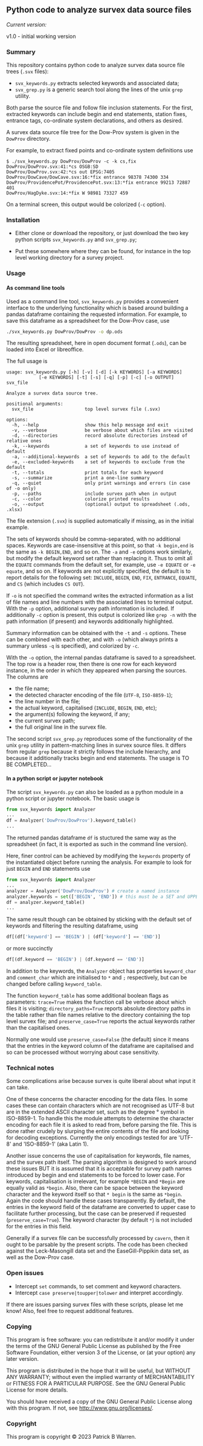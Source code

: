 ## Python code to analyze survex data source files

_Current version:_

v1.0 - initial working version

### Summary

This repository contains python code to analyze survex data source
file trees (`.svx` files):

* `svx_keywords.py` extracts selected keywords and associated data;
* `svx_grep.py` is a generic search tool along the lines of the unix `grep` utility.

Both parse the source file and follow file inclusion statements.  For
the first, extracted keywords can include begin and end statements,
station fixes, entrance tags, co-ordinate system declarations, and
others as desired. 

A survex data source file tree for the Dow-Prov system is given in the
`DowProv` directory.

For example, to extract fixed points and co-ordinate system
definitions use
```
$ ./svx_keywords.py DowProv/DowProv -c -k cs,fix
DowProv/DowProv.svx:41:*cs OSGB:SD
DowProv/DowProv.svx:42:*cs out EPSG:7405
DowProv/DowCave/DowCave.svx:16:*fix entrance 98378 74300 334
DowProv/ProvidencePot/ProvidencePot.svx:13:*fix entrance 99213 72887 401
DowProv/HagDyke.svx:14:*fix W 98981 73327 459
```
On a terminal screen, this output would be colorized (`-c` option).

### Installation

* Either clone or download the repository, or just download the two
key python scripts `svx_keywords.py` and `svx_grep.py`;

* Put these somewhere where they can be found, for instance in the top
level working directory for a survey project.

### Usage

#### As command line tools

Used as a command line tool, `svx_keywords.py` provides a convenient
interface to the underlying functionality which is based around
building a pandas dataframe containing the requested information.  For
example, to save this dataframe as a spreadsheet for the Dow-Prov case, use
```bash
./svx_keywords.py DowProv/DowProv -o dp.ods
```
The resulting spreadsheet, here in open document format (`.ods`), can be
loaded into Excel or libreoffice.

The full usage is

```
usage: svx_keywords.py [-h] [-v] [-d] [-k KEYWORDS] [-a KEYWORDS]
            [-e KEYWORDS] [-t] [-s] [-q] [-p] [-c] [-o OUTPUT] svx_file

Analyze a survex data source tree.

positional arguments:
  svx_file                   top level survex file (.svx)

options:
  -h, --help                 show this help message and exit
  -v, --verbose              be verbose about which files are visited
  -d, --directories          record absolute directories instead of relative ones
  -k, --keywords             a set of keywords to use instead of default
  -a, --additional-keywords  a set of keywords to add to the default
  -e, --excluded-keywords    a set of keywords to exclude from the default
  -t, --totals               print totals for each keyword
  -s, --summarize            print a one-line summary
  -q, --quiet                only print warnings and errors (in case of -o only)
  -p, --paths                include survex path when in output
  -c, --color                colorize printed results
  -o, --output               (optional) output to spreadsheet (.ods, .xlsx)
```
The file extension (`.svx`) is supplied automatically if missing, as
in the initial example.

The sets of keywords should be comma-separated, with no additional
spaces.  Keywords are case-insensitive at this point, so that `-k
begin,end` is the same as `-k BEGIN,END`, and so on.  The `-a` and
`-e` options work similarly, but modify the default keyword set rather
than replacing it.  Thus to omit all the `EQUATE` commands from the
default set, for example, use `-e EQUATE` or `-e equate`, and so on.
If keywords are not explicitly specified, the default is to report
details for the following set: `INCLUDE`, `BEGIN`, `END`, `FIX`,
`ENTRANCE`, `EQUATE`, and `CS` (which includes `CS OUT`).

If `-o` is not specified the command writes the extracted information
as a list of file names and line numbers with the associated lines to
terminal output.  With the `-p` option, additional survey path
information is included.  If additionally `-c` option is present, this
output is colorized like `grep -n` with the path information (if
present) and keywords additionally highlighted.

Summary information can be obtained with the `-t` and `-s` options.
These can be combined with each other, and with `-o` (which always prints
a summary unless `-q` is specified), and colorized by `-c`.

With the `-o` option, the internal pandas dataframe is saved to a
spreadsheet.  The top row is a header row, then there is one row for
each keyword instance, in the order in which they appeared when
parsing the sources.  The columns are

* the file name;
* the detected character encoding of the file (`UTF-8`, `ISO-8859-1`);
* the line number in the file;
* the actual keyword, capitalised (`INCLUDE`, `BEGIN`, `END`, etc);
* the argument(s) following the keyword, if any;
* the current survex path;
* the full original line in the survex file.

The second script `svx_grep.py` reproduces some of the functionality
of the unix `grep` utility in pattern-matching lines in survex source
files.  It differs from regular `grep` because it strictly follows the
include hierarchy, and because it additionally tracks begin and end
statements.  The usage is TO BE COMPLETED...

#### In a python script or jupyter notebook

The script `svx_keywords.py` can also be loaded as a python module in
a python script or jupyter notebook.  The basic usage is
```python
from svx_keywords import Analyzer
...
df = Analyzer('DowProv/DowProv').keyword_table()
...
```
The returned pandas dataframe `df` is stuctured the same way as the
spreadsheet (in fact, it is exported as such in the command line
version).

Here, finer control can be achieved by modifying the `keywords`
property of the instantiated object before running the analysis.  For
example to look for just `BEGIN` and `END` statements use
```python
from svx_keywords import Analyzer
...
analyzer = Analyzer('DowProv/DowProv') # create a named instance
analyzer.keywords = set(['BEGIN', 'END']) # this must be a SET and UPPERCASE
df = analyzer.keyword_table()
...
```
The same result though can be obtained by sticking with the default
set of keywords and filtering the resulting dataframe, using
```python
df[(df['keyword'] == 'BEGIN') | (df['keyword'] == 'END')]
```
or more succinctly
```python
df[(df.keyword == 'BEGIN') | (df.keyword == 'END')]
```
In addition to the keywords, the `Analyzer` object has properties
`keyword_char` and `comment_char` which are initialised to `*` and `;`
respectively, but can be changed before calling `keyword_table`.

The function `keyword_table` has some additional boolean flags as
parameters: `trace=True` makes the function call be verbose about
which files it is visiting; `directory_paths=True` reports absolute
directory paths in the table rather than file names relative to the
directory containing the top level survex file; and
`preserve_case=True` reports the actual keywords rather than the
capitalised ones.

Normally one would use `preserve_case=False` (the default) since it
means that the entries in the keyword column of the dataframe are
capitalised and so can be processed without worrying about case
sensitivity.

### Technical notes

Some complications arise because survex is quite liberal about what
input it can take.

One of these concerns the character encoding for the data files.  In
some cases these can contain characters which are not recognised as
UTF-8 but are in the extended ASCII character set, such as
the degree &deg; symbol in ISO-8859-1.  To handle this the module
attempts to determine the character encoding for each file it is asked
to read from, before parsing the file.  This is done rather crudely by
slurping the entire contents of the file and looking for decoding
exceptions.  Currently the only encodings tested for are 'UTF-8' and
'ISO-8859-1' (aka Latin 1).

Another issue concerns the use of capitalisation for keywords, file
names, and the survex path itself.  The parsing algorithm is designed
to work around these issues BUT it is assumed that it is acceptable
for survey path names introduced by begin and end statements to be
forced to lower case.  For keywords, capitalisation is irrelevant, for
example `*BEGIN` and `*Begin` are equally valid as `*begin`.  Also,
there can be space between the keyword character and the keyword
itself so that `* begin` is the same as `*begin`.  Again the code
should handle these cases transparently.  By default, the entries in
the keyword field of the dataframe are converted to upper case to
facilitate further processing, but the case can be preserved if
requested (`preserve_case=True`).  The keyword character (by
default `*`) is not included for the entries in this field.

Generally if a survex file can be successfully processed by `cavern`,
then it ought to be parsable by the present scripts.  The code has
been checked against the Leck-Masongill data set and the
EaseGill-Pippikin data set, as well as the Dow-Prov case.

### Open issues

* Intercept `set` commands, to set comment and keyword characters.
* Intercept `case preserve|toupper|tolower` and interpret accordingly.

If there are issues parsing survex files with these scripts, please
let me know!  Also, feel free to request additional features.

### Copying

This program is free software: you can redistribute it and/or modify
it under the terms of the GNU General Public License as published by
the Free Software Foundation, either version 3 of the License, or
(at your option) any later version.

This program is distributed in the hope that it will be useful, but
WITHOUT ANY WARRANTY; without even the implied warranty of
MERCHANTABILITY or FITNESS FOR A PARTICULAR PURPOSE.  See the GNU
General Public License for more details.

You should have received a copy of the GNU General Public License
along with this program.  If not, see
<http://www.gnu.org/licenses/>.

### Copyright

This program is copyright &copy; 2023 Patrick B Warren.  
